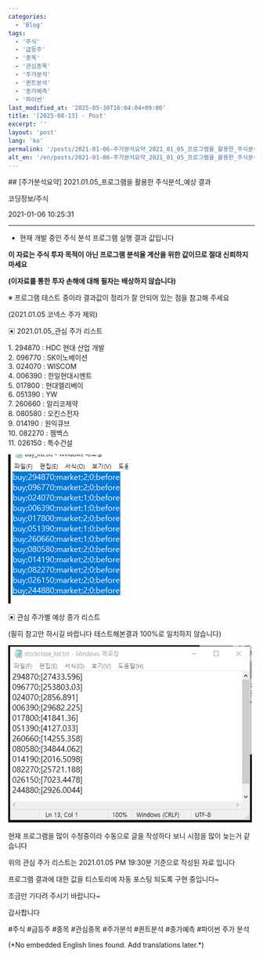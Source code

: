 ```yaml
---
categories:
  - 'Blog'
tags:
  - '주식'
  - '급등주'
  - '종목'
  - '관심종목'
  - '주가분석'
  - '퀸트분석'
  - '종가예측'
  - '파이썬'
last_modified_at: '2025-05-30T16:04:04+09:00'
title: '[2025-08-13] - Post'
excerpt: ''
layout: 'post'
lang: 'ko'
permalink: '/posts/2021-01-06-주가분석요약_2021_01_05_프로그램을_활용한_주식분석_예상_결과/'
alt_en: '/en/posts/2021-01-06-주가분석요약_2021_01_05_프로그램을_활용한_주식분석_예상_결과/'
---
```


<div class="lang-panel lang-ko" lang="ko">
## [주가분석요약] 2021.01.05_프로그램을 활용한 주식분석_예상 결과

코딩정보/주식

2021-01-06 10:25:31

* * *

* 현재 개발 중인 주식 분석 프로그램 실행 결과 값입니다

**이 자료는 주식 투자 목적이 아닌 프로그램 분석율 계산을 위한 값이므로 절대 신뢰하지 마세요**

**(이자료를 통한 투자 손해에 대해 필자는 배상하지 않습니다)**

※ 프로그램 테스트 중이라 결과값이 정리가 잘 안되어 있는 점을 참고해 주세요

(2021.01.05 코넥스 주가 제외)

▣ 2021.01.05_관심 주가 리스트

1\. 294870 : HDC 현대 산업 개발  
2\. 096770 : SK이노베이션  
3\. 024070 : WISCOM  
4\. 006390 : 한일현대시멘트  
5\. 017800 : 현대엘리베이  
6\. 051390 : YW  
7\. 260660 : 알리코제약  
8\. 080580 : 오킨스전자  
9\. 014190 : 원익큐브  
10\. 082270 : 젬백스  
11\. 026150 : 특수건설

![](/assets/images/주가분석요약_2021_01_05_프로그램을_활용한_주식분석_예상_결과/img.png)

▣ 관심 주가별 예상 종가 리스트

(필히 참고만 하시길 바랍니다 테스트해본결과 100%로 일치하지 않습니다)

![](/assets/images/주가분석요약_2021_01_05_프로그램을_활용한_주식분석_예상_결과/img_1.png)

현재 프로그램을 많이 수정중이라 수동으로 글을 작성하다 보니 시점을 많이 늦는거 같습니다

위의 관심 주가 리스트는 2021.01.05 PM 19:30분 기준으로 작성된 자료 입니다

프로그램 결과에 대한 값을 티스토리에 자동 포스팅 되도록 구현 중입니다~

조금만 기다려 주시기 바랍니다~

감사합니다

  

#주식 #급등주 #종목 #관심종목 #주가분석 #퀸트분석 #종가예측 #파이썬 주가 분석


</div>
<div class="lang-panel lang-en" lang="en">
(*No embedded English lines found. Add translations later.*)

</div>
